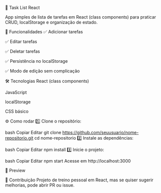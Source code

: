 📝 Task List React

App simples de lista de tarefas em React (class components) para praticar CRUD, localStorage e organização de estado.

🚀 Funcionalidades
✅ Adicionar tarefas

✅ Editar tarefas

✅ Deletar tarefas

✅ Persistência no localStorage

✅ Modo de edição sem complicação


🛠️ Tecnologias
React (class components)

JavaScript

localStorage

CSS básico


⚙️ Como rodar
1️⃣ Clone o repositório:

bash
Copiar
Editar
git clone https://github.com/seuusuario/nome-repositorio.git
cd nome-repositorio
2️⃣ Instale as dependências:

bash
Copiar
Editar
npm install
3️⃣ Inicie o projeto:

bash
Copiar
Editar
npm start
Acesse em http://localhost:3000

📸 Preview

🤝 Contribuição
Projeto de treino pessoal em React, mas se quiser sugerir melhorias, pode abrir PR ou issue.
